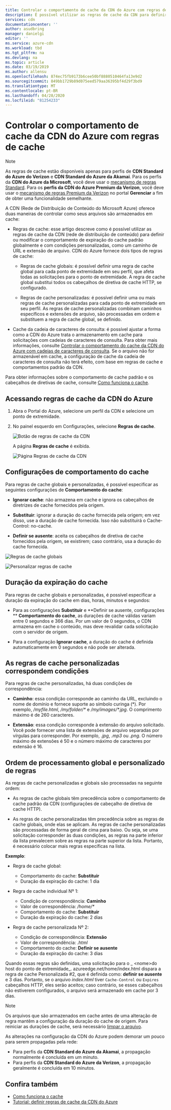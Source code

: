```yaml
---
title: Controlar o comportamento de cache da CDN do Azure com regras de cache | Microsoft Docs
description: É possível utilizar as regras de cache da CDN para definir ou modificar o comportamento padrão de expiração do cache globalmente e com condições, como um caminho de URL e extensões de arquivo.
services: cdn
documentationcenter: ''
author: asudbring
manager: danielgi
editor: ''
ms.service: azure-cdn
ms.workload: tbd
ms.tgt_pltfrm: na
ms.devlang: na
ms.topic: article
ms.date: 03/19/2019
ms.author: allensu
ms.openlocfilehash: 874ec75fb9173b6cee50bf8880510464fa13e9d2
ms.sourcegitcommit: 849bb1729b89d075eed579aa36395bf4d29f3bd9
ms.translationtype: MT
ms.contentlocale: pt-BR
ms.lasthandoff: 04/28/2020
ms.locfileid: "81254233"
---
```

# <a name="control-azure-cdn-caching-behavior-with-caching-rules"></a>Controlar o comportamento de cache da CDN do Azure com regras de cache

> [!NOTE] 
> As regras de cache estão disponíveis apenas para perfis de **CDN Standard do Azure do Verizon** e **CDN Standard do Azure da Akamai**. Para os perfis da **CDN do Azure da Microsoft**, você deve usar o [mecanismo de regras Standard](cdn-standard-rules-engine-reference.md). Para os **perfis da CDN do Azure Premium da Verizon**, você deve usar o [mecanismo de regras Premium da Verizon](cdn-rules-engine.md) no portal **Gerenciar** a fim de obter uma funcionalidade semelhante.
 
A CDN (Rede de Distribuição de Conteúdo do Microsoft Azure) oferece duas maneiras de controlar como seus arquivos são armazenados em cache: 

- Regras de cache: esse artigo descreve como é possível utilizar as regras de cache da CDN (rede de distribuição de conteúdo) para definir ou modificar o comportamento de expiração do cache padrão globalmente e com condições personalizadas, como um caminho de URL e extensão de arquivo. CDN do Azure fornece dois tipos de regras de cache:

   - Regras de cache globais: é possível definir uma regra de cache global para cada ponto de extremidade em seu perfil, que afeta todas as solicitações para o ponto de extremidade. A regra de cache global substitui todos os cabeçalhos de diretiva de cache HTTP, se configurado.

   - Regras de cache personalizadas: é possível definir uma ou mais regras de cache personalizadas para cada ponto de extremidade em seu perfil. As regras de cache personalizadas combinam caminhos específicos e extensões de arquivo, são processadas em ordem e substituem a regra de cache global, se definido. 

- Cache da cadeia de caracteres de consulta: é possível ajustar a forma como a CDN do Azure trata o armazenamento em cache para solicitações com cadeias de caracteres de consulta. Para obter mais informações, consulte [Controlar o comportamento do cache da CDN do Azure com cadeias de caracteres de consulta](cdn-query-string.md). Se o arquivo não for armazenável em cache, a configuração de cache da cadeia de caracteres de consulta não terá efeito, com base em regras de cache e comportamentos padrão da CDN.

Para obter informações sobre o comportamento de cache padrão e os cabeçalhos de diretivas de cache, consulte [Como funciona o cache](cdn-how-caching-works.md). 


## <a name="accessing-azure-cdn-caching-rules"></a>Acessando regras de cache da CDN do Azure

1. Abra o Portal do Azure, selecione um perfil da CDN e selecione um ponto de extremidade.

2. No painel esquerdo em Configurações, selecione **Regras de cache**.

   ![Botão de regras de cache da CDN](./media/cdn-caching-rules/cdn-caching-rules-btn.png)

   A página **Regras de cache** é exibida.

   ![Página Regras de cache da CDN](./media/cdn-caching-rules/cdn-caching-rules-page.png)


## <a name="caching-behavior-settings"></a>Configurações de comportamento do cache
Para regras de cache globais e personalizadas, é possível especificar as seguintes configurações de **Comportamento do cache**:

- **Ignorar cache**: não armazena em cache e ignora os cabeçalhos de diretrizes de cache fornecidos pela origem.

- **Substituir**: ignorar a duração do cache fornecida pela origem; em vez disso, use a duração de cache fornecida. Isso não substituirá o Cache-Control: no-cache.

- **Definir se ausente**: aceita os cabeçalhos de diretiva de cache fornecidos pela origem, se existirem; caso contrário, usa a duração do cache fornecida.

![Regras de cache globais](./media/cdn-caching-rules/cdn-global-caching-rules.png)

![Personalizar regras de cache](./media/cdn-caching-rules/cdn-custom-caching-rules.png)

## <a name="cache-expiration-duration"></a>Duração da expiração do cache
Para regras de cache globais e personalizadas, é possível especificar a duração da expiração do cache em dias, horas, minutos e segundos:

- Para as configurações **Substituir** e **Definir se ausente, configurações ** **Comportamento do cache**, as durações de cache válidas variam entre 0 segundos e 366 dias. Por um valor de 0 segundos, o CDN armazena em cache o conteúdo, mas deve revalidar cada solicitação com o servidor de origem.

- Para a configuração **Ignorar cache**, a duração do cache é definida automaticamente em 0 segundos e não pode ser alterada.

## <a name="custom-caching-rules-match-conditions"></a>As regras de cache personalizadas correspondem condições

Para regras de cache personalizadas, há duas condições de correspondência:
 
- **Caminho**: essa condição corresponde ao caminho da URL, excluindo o nome de domínio e fornece suporte ao símbolo curinga (\*). Por exemplo, _/myfile.html_, _/my/folder/*_ e _/my/images/*.jpg_. O comprimento máximo é de 260 caracteres.

- **Extensão**: essa condição corresponde à extensão do arquivo solicitado. Você pode fornecer uma lista de extensões de arquivo separadas por vírgulas para corresponder. Por exemplo, _.jpg_, _.mp3_ ou _.png_. O número máximo de extensões é 50 e o número máximo de caracteres por extensão é 16. 

## <a name="global-and-custom-rule-processing-order"></a>Ordem de processamento global e personalizado de regras
As regras de cache personalizadas e globais são processadas na seguinte ordem:

- As regras de cache globais têm precedência sobre o comportamento de cache padrão da CDN (configurações de cabeçalho de diretiva de cache HTTP). 

- As regras de cache personalizadas têm precedência sobre as regras de cache globais, onde elas se aplicam. As regras de cache personalizadas são processadas de forma geral de cima para baixo. Ou seja, se uma solicitação corresponder às duas condições, as regras na parte inferior da lista prevalecem sobre as regras na parte superior da lista. Portanto, é necessário colocar mais regras específicas na lista.

**Exemplo**:
- Regra de cache global: 
   - Comportamento do cache: **Substituir**
   - Duração da expiração do cache: 1 dia

- Regra de cache individual Nº 1:
   - Condição de correspondência: **Caminho**
   - Valor de correspondência: _/home/*_
   - Comportamento do cache: **Substituir**
   - Duração da expiração do cache: 2 dias

- Regra de cache personalizada Nº 2:
   - Condição de correspondência: **Extensão**
   - Valor de correspondência: _.html_
   - Comportamento do cache: **Definir se ausente**
   - Duração da expiração do cache: 3 dias

Quando essas regras são definidas, uma solicitação para o _ &lt;nome&gt;do host do ponto de extremidade_. azureedge.net/home/index.html dispara a regra de cache Personalizada #2, que é definida como: **definir se ausente** e 3 dias. Portanto, se o arquivo *index.html* tiver `Cache-Control` ou `Expires` cabeçalhos HTTP, eles serão aceitos; caso contrário, se esses cabeçalhos não estiverem configurados, o arquivo será armazenado em cache por 3 dias.

> [!NOTE] 
> Os arquivos que são armazenados em cache antes de uma alteração de regra mantêm a configuração da duração do cache de origem. Para reiniciar as durações de cache, será necessário [limpar o arquivo](cdn-purge-endpoint.md). 
>
> As alterações na configuração da CDN do Azure podem demorar um pouco para serem propagadas pela rede: 
> - Para perfis da **CDN Standard do Azure da Akamai**, a propagação normalmente é concluída em um minuto. 
> - Para perfis da **CDN Standard do Azure da Verizon**, a propagação geralmente é concluída em 10 minutos.  
>

## <a name="see-also"></a>Confira também

- [Como funciona o cache](cdn-how-caching-works.md)
- [Tutorial: definir regras de cache da CDN do Azure](cdn-caching-rules-tutorial.md)
